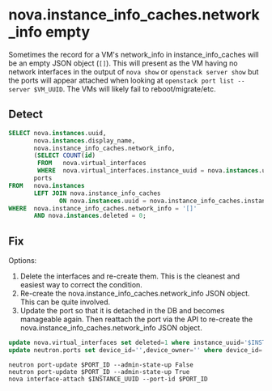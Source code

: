 # nova.instance_info_caches.network_info empty

Sometimes the record for a VM's network_info in instance_info_caches will be an empty JSON object (`[]`). This will present as the VM having no network interfaces in the output of `nova show` or `openstack server show` but the ports will appear attached when looking at `openstack port list --server $VM_UUID`. The VMs will likely fail to reboot/migrate/etc.

## Detect

````SQL
SELECT nova.instances.uuid,
       nova.instances.display_name,
       nova.instance_info_caches.network_info,
       (SELECT COUNT(id)
        FROM   nova.virtual_interfaces
        WHERE  nova.virtual_interfaces.instance_uuid = nova.instances.uuid) AS
       ports
FROM   nova.instances
       LEFT JOIN nova.instance_info_caches
              ON nova.instances.uuid = nova.instance_info_caches.instance_uuid
WHERE  nova.instance_info_caches.network_info = '[]'
       AND nova.instances.deleted = 0;  
````

## Fix

Options:

1. Delete the interfaces and re-create them. This is the cleanest and easiest way to correct the condition.
2. Re-create the nova.instance_info_caches.network_info JSON object. This can be quite involved.
3. Update the port so that it is detached in the DB and becomes manageable again. Then reattach the port via the API to re-create the nova.instance_info_caches.network_info JSON object.

````SQL
update nova.virtual_interfaces set deleted=1 where instance_uuid='$INSTANCE_UUID' and deleted=0
update neutron.ports set device_id='',device_owner='' where device_id='$INSTANCE_UUID'
````

````
neutron port-update $PORT_ID --admin-state-up False
neutron port-update $PORT_ID --admin-state-up True
nova interface-attach $INSTANCE_UUID --port-id $PORT_ID
````
